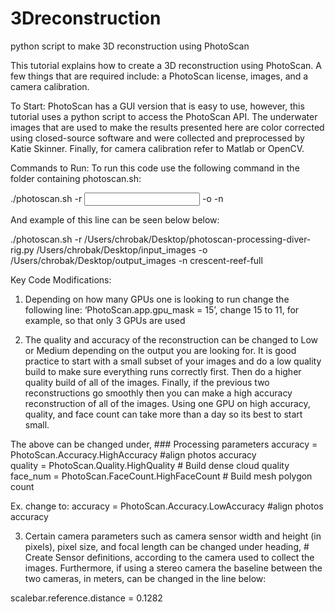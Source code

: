 # 3Dreconstruction
python script to make 3D reconstruction using PhotoScan

This tutorial explains how to create a 3D reconstruction using PhotoScan. A few things that are required include: a PhotoScan license, images, and a camera calibration.

To Start:
PhotoScan has a GUI version that is easy to use, however, this tutorial uses a python script to access the PhotoScan API. The underwater images that are used to make the results presented here are color corrected using closed-source software and were collected and preprocessed by Katie Skinner. Finally, for camera calibration refer to Matlab or OpenCV. 

Commands to Run:
To run this code use the following command in the folder containing photoscan.sh:

 ./photoscan.sh -r <processing script>  <input image directory> -o <output directory> -n <output name>

And example of this line can be seen below below:

 ./photoscan.sh -r /Users/chrobak/Desktop/photoscan-processing-diver-rig.py /Users/chrobak/Desktop/input_images -o /Users/chrobak/Desktop/output_images -n crescent-reef-full

Key Code Modifications:

1. Depending on how many GPUs one is looking to run change the following line: 
	‘PhotoScan.app.gpu_mask = 15’, change 15 to 11, for example, so that only 3 GPUs are used

2. The quality and accuracy of the reconstruction can be changed to Low or Medium depending on the output you are looking for. It is good practice to start with a small subset of your images and do a low quality build to make sure everything runs correctly first. Then do a higher quality build of all of the images. Finally, if the previous two reconstructions go smoothly then you can make a high accuracy reconstruction of all of the images. Using one GPU on high accuracy, quality, and face count can take more than a day so its best to start small. 

The above can be changed under, ### Processing parameters
accuracy = PhotoScan.Accuracy.HighAccuracy  #align photos accuracy	
quality           = PhotoScan.Quality.HighQuality # Build dense cloud quality
face_num = PhotoScan.FaceCount.HighFaceCount # Build mesh polygon count

Ex. change to:
accuracy = PhotoScan.Accuracy.LowAccuracy  #align photos accuracy

3. Certain camera parameters such as camera sensor width and height (in pixels), pixel size, and focal length can be changed under heading, # Create Sensor definitions, according to the camera used to collect the images. Furthermore, if using a stereo camera the baseline between the two cameras, in meters, can be changed in the line below:

scalebar.reference.distance = 0.1282

